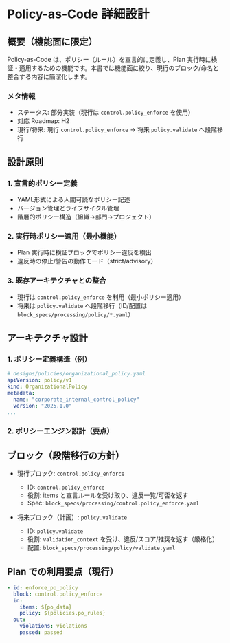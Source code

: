 # Policy-as-Code 詳細設計

## 概要（機能面に限定）

Policy-as-Code は、ポリシー（ルール）を宣言的に定義し、Plan 実行時に検証・適用するための機能です。本書では機能面に絞り、現行のブロック/命名と整合する内容に簡潔化します。

### メタ情報
- ステータス: 部分実装（現行は `control.policy_enforce` を使用）
- 対応 Roadmap: H2
- 現行/将来: 現行 `control.policy_enforce` → 将来 `policy.validate` へ段階移行

## 設計原則

### 1. 宣言的ポリシー定義
- YAML形式による人間可読なポリシー記述
- バージョン管理とライフサイクル管理
- 階層的ポリシー構造（組織→部門→プロジェクト）

### 2. 実行時ポリシー適用（最小機能）
- Plan 実行時に検証ブロックでポリシー違反を検出
- 違反時の停止/警告の動作モード（strict/advisory）

### 3. 既存アーキテクチャとの整合
- 現行は `control.policy_enforce` を利用（最小ポリシー適用）
- 将来は `policy.validate` へ段階移行（ID/配置は `block_specs/processing/policy/*.yaml`）

## アーキテクチャ設計

### 1. ポリシー定義構造（例）
```yaml
# designs/policies/organizational_policy.yaml
apiVersion: policy/v1
kind: OrganizationalPolicy
metadata:
  name: "corporate_internal_control_policy"
  version: "2025.1.0"
...
```

### 2. ポリシーエンジン設計（要点）

<!-- 実装コード断片は本書から省略（非機能・詳細実装は別文書） -->

## ブロック（段階移行の方針）

- 現行ブロック: `control.policy_enforce`
  - ID: `control.policy_enforce`
  - 役割: items と宣言ルールを受け取り、違反一覧/可否を返す
  - Spec: `block_specs/processing/control.policy_enforce.yaml`

- 将来ブロック（計画）: `policy.validate`
  - ID: `policy.validate`
  - 役割: `validation_context` を受け、違反/スコア/推奨を返す（厳格化）
  - 配置: `block_specs/processing/policy/validate.yaml`

## Plan での利用要点（現行）

```yaml
- id: enforce_po_policy
  block: control.policy_enforce
  in:
    items: ${po_data}
    policy: ${policies.po_rules}
  out:
    violations: violations
    passed: passed
```

<!-- deploy/audit/lifecycle/周辺機能は別途検討のため本書では省略 -->

